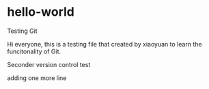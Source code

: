 # hello-world
Testing Git

Hi everyone, this is a testing file that created by xiaoyuan to learn the funcitonality of Git.

Seconder version control test

adding one more line

